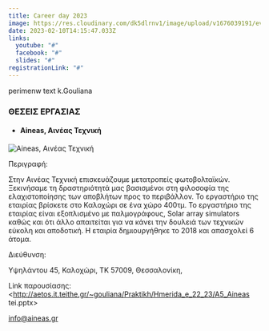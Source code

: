 ```yaml
---
title: Career day 2023
image: https://res.cloudinary.com/dk5dlrnv1/image/upload/v1676039191/events/carrer%20day%2023/schedule_bhavwr.png
date: 2023-02-10T14:15:47.033Z
links:
  youtube: "#"
  facebook: "#"
  slides: "#"
registrationLink: "#"
---
```

perimenw text k.Gouliana

### ΘΕΣΕΙΣ ΕΡΓΑΣΙΑΣ

* #### Aineas, Αινέας Τεχνική

![](https://res.cloudinary.com/dk5dlrnv1/image/upload/v1676039693/events/carrer%20day%2023/Companies%20Logo/aineas_logo_levfpi.jpg "Aineas, Αινέας Τεχνική")

Περιγραφή:

<!--StartFragment-->

Στην Αινέας Τεχνική επισκευάζουμε μετατροπείς φωτοβολταϊκών. Ξεκινήσαμε τη δραστηριότητά μας βασισμένοι στη φιλοσοφία της ελαχιστοποίησης των αποβλήτων προς το περιβάλλον. Το εργαστήριο της εταιρίας βρίσκετε στο Καλοχώρι σε ένα χώρο 400τμ. Το εργαστήριο της εταιρίας είναι εξοπλισμένο με παλμογράφους, Solar array simulators καθώς και ότι άλλο απαιτείται για να κάνει την δουλειά των τεχνικών εύκολη και αποδοτική. Η εταιρία δημιουργήθηκε το 2018 και απασχολεί 6 άτομα.

<!--EndFragment-->

Διεύθυνση: <!--StartFragment-->

Υψηλάντου 45, Καλοχώρι, ΤΚ 57009, Θεσσαλονίκη,

<!--EndFragment-->

Link παρουσίασης: [](<http://aetos.it.teithe.gr/~gouliana/Praktikh/Hmerida_e_22_23/A5_Aineas tei.pptx/>)<http://aetos.it.teithe.gr/~gouliana/Praktikh/Hmerida_e_22_23/A5_Aineas tei.pptx>

<!--StartFragment-->

[info@aineas.gr](<>)

<!--EndFragment-->